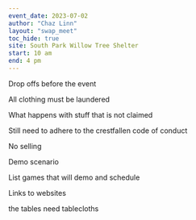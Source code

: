 ```yaml
---
event_date: 2023-07-02
author: "Chaz Linn"
layout: "swap_meet"
toc_hide: true
site: South Park Willow Tree Shelter
start: 10 am
end: 4 pm
---
```


Drop offs before the event


All clothing must be laundered

What happens with stuff that is not claimed

Still need to adhere to the crestfallen code of conduct

No selling

Demo scenario

List games that will demo and schedule

Links to websites

the tables need tablecloths

